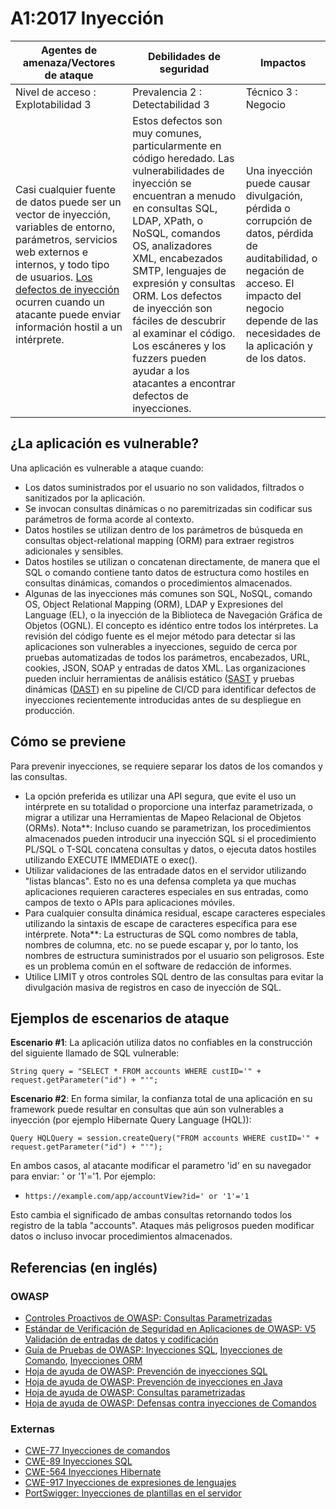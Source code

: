 # A1:2017 Inyección

| Agentes de amenaza/Vectores de ataque | Debilidades de seguridad         |      Impactos       |
| -- | -- | -- |
| Nivel de acceso : Explotabilidad 3    | Prevalencia 2 : Detectabilidad 3 | Técnico 3 : Negocio |
| Casi cualquier fuente de datos puede ser un vector de inyección, variables de entorno, parámetros, servicios web externos e internos, y todo tipo de usuarios. [Los defectos de inyección](https://owasp.org/www-community/Injection_Flaws) ocurren cuando un atacante puede enviar información hostil a un intérprete. | Estos defectos son muy comunes, particularmente en código heredado. Las vulnerabilidades de inyección se encuentran a menudo en consultas SQL, LDAP, XPath, o NoSQL, comandos OS, analizadores XML, encabezados SMTP, lenguajes de expresión y consultas ORM. Los defectos de inyección son fáciles de descubrir al examinar el código. Los escáneres y los fuzzers pueden ayudar a los atacantes a encontrar defectos de inyecciones. | Una inyección puede causar divulgación, pérdida o corrupción de datos, pérdida de auditabilidad, o negación de acceso. El impacto del negocio depende de las necesidades de la aplicación y de los datos. |

## ¿La aplicación es vulnerable?

Una aplicación es vulnerable a ataque cuando:

* Los datos suministrados por el usuario no son validados, filtrados o sanitizados por la aplicación.
* Se invocan consultas dinámicas o no paremitrizadas sin codificar sus parámetros de forma acorde al contexto.
* Datos hostiles se utilizan dentro de los parámetros de búsqueda en consultas object-relational mapping (ORM) para extraer registros adicionales y sensibles.
* Datos hostiles se utilizan o concatenan directamente, de manera que el SQL o comando contiene tanto datos de estructura como hostiles en consultas dinámicas, comandos o procedimientos almacenados.
* Algunas de las inyecciones más comunes son SQL, NoSQL, comando OS, Object Relational Mapping (ORM), LDAP y Expresiones del Language (EL), o la inyección de la Biblioteca de Navegación Gráfica de Objetos (OGNL). El concepto es idéntico entre todos los intérpretes. La revisión del código fuente es el mejor método para detectar si las aplicaciones son vulnerables a inyecciones, seguido de cerca por pruebas automatizadas  de todos los parámetros, encabezados, URL, cookies, JSON, SOAP y entradas de datos XML. Las organizaciones pueden incluir herramientas de análisis estático ([SAST](https://owasp.org/www-community/Source_Code_Analysis_Tools]) y pruebas dinámicas ([DAST](https://owasp.org/www-community/Vulnerability_Scanning_Tools)) en su pipeline de CI/CD para identificar defectos de inyecciones recientemente introducidas antes de su despliegue en producción.

## Cómo se previene

Para prevenir inyecciones, se requiere separar los datos de los comandos y las consultas.

* La opción preferida es utilizar una API segura, que evite el uso un intérprete en su totalidad o proporcione una interfaz parametrizada, o migrar a utilizar una Herramientas de Mapeo Relacional de Objetos (ORMs). Nota**: Incluso cuando se parametrizan, los procedimientos almacenados pueden introducir una inyección SQL si el procedimiento PL/SQL o T-SQL concatena consultas y datos, o ejecuta datos hostiles utilizando EXECUTE IMMEDIATE o exec().
* Utilizar validaciones de las entradade datos en el servidor utilizando "listas blancas". Esto no es una defensa completa ya que muchas aplicaciones requieren caracteres especiales en sus entradas, como campos de texto o APIs para aplicaciones móviles.
* Para cualquier consulta dinámica residual, escape caracteres especiales utilizando la sintaxis de escape de caracteres específica para ese intérprete. Nota**: La estructuras de SQL como nombres de tabla, nombres de columna, etc. no se puede escapar y, por lo tanto, los nombres de estructura suministrados por el usuario son peligrosos. Este es un problema común en el software de redacción de informes.
* Utilice LIMIT y otros controles SQL dentro de las consultas para evitar la divulgación masiva de registros en caso de inyección de SQL.

## Ejemplos de escenarios de ataque

**Escenario #1**: La aplicación utiliza datos no confiables en la construcción del siguiente llamado de SQL vulnerable:

`String query = "SELECT * FROM accounts WHERE custID='" + request.getParameter("id") + "'";`

**Escenario #2**: En forma similar, la confianza total de una aplicación en su framework puede resultar en consultas que aún son vulnerables a inyección (por ejemplo Hibernate Query Language (HQL)):

`Query HQLQuery = session.createQuery("FROM accounts WHERE custID='" + request.getParameter("id") + "'");`

En ambos casos, al atacante modificar el parametro 'id' en su navegador para enviar:  ' or '1'='1. Por ejemplo:

* `https://example.com/app/accountView?id=' or '1'='1`

Esto cambia el significado de ambas consultas retornando todos los registro de la tabla "accounts". Ataques más peligrosos pueden modificar datos o incluso invocar procedimientos almacenados.

## Referencias (en inglés)

### OWASP

* [Controles Proactivos de OWASP: Consultas Parametrizadas](https://owasp.org/www-project-proactive-controls/v3/en/c3-secure-database)
* [Estándar de Verificación de Seguridad en Aplicaciones de OWASP: V5 Validación de entradas de datos y codificación](https://github.com/OWASP/ASVS/blob/v4.0.2/4.0/en/0x13-V5-Validation-Sanitization-Encoding.md)
* [Guía de Pruebas de OWASP: Inyecciones SQL](https://owasp.org/www-project-web-security-testing-guide/latest/4-Web_Application_Security_Testing/07-Input_Validation_Testing/05-Testing_for_SQL_Injection), [Inyecciones de Comando](https://owasp.org/www-project-web-security-testing-guide/latest/4-Web_Application_Security_Testing/07-Input_Validation_Testing/12-Testing_for_Command_Injection), [Inyecciones ORM](https://owasp.org/www-project-web-security-testing-guide/latest/4-Web_Application_Security_Testing/07-Input_Validation_Testing/05.7-Testing_for_ORM_Injection)
* [Hoja de ayuda de OWASP: Prevención de inyecciones SQL](https://cheatsheetseries.owasp.org/cheatsheets/SQL_Injection_Prevention_Cheat_Sheet.html)
* [Hoja de ayuda de OWASP: Prevención de inyecciones en Java](https://cheatsheetseries.owasp.org/cheatsheets/Injection_Prevention_Cheat_Sheet.html_in_Java)
* [Hoja de ayuda de OWASP: Consultas parametrizadas](https://cheatsheetseries.owasp.org/cheatsheets/Query_Parameterization_Cheat_Sheet.html)
* [Hoja de ayuda de OWASP: Defensas contra inyecciones de Comandos](https://cheatsheetseries.owasp.org/cheatsheets/OS_Command_Injection_Defense_Cheat_Sheet.html)

### Externas

* [CWE-77 Inyecciones de comandos](https://cwe.mitre.org/data/definitions/77.html)
* [CWE-89 Inyecciones SQL](https://cwe.mitre.org/data/definitions/89.html)
* [CWE-564 Inyecciones Hibernate](https://cwe.mitre.org/data/definitions/564.html)
* [CWE-917 Inyecciones de expresiones de lenguajes](https://cwe.mitre.org/data/definitions/917.html)
* [PortSwigger: Inyecciones de plantillas en el servidor](https://portswigger.net/knowledgebase/issues/details/00101080_serversidetemplateinjection)
